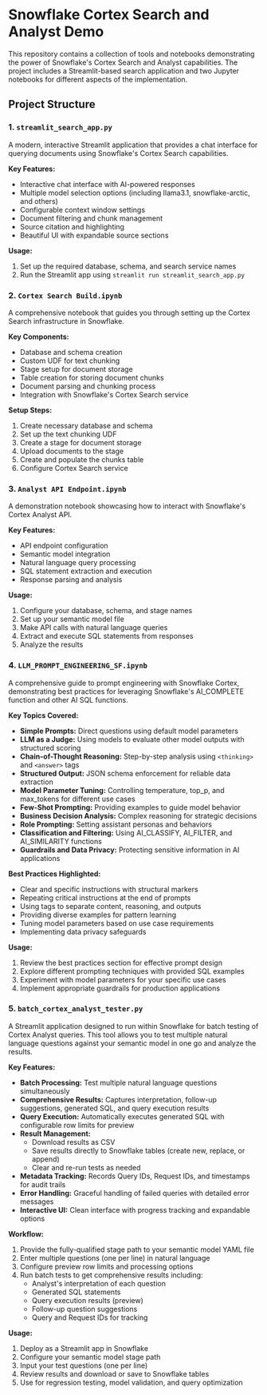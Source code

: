 # Snowflake Cortex Search and Analyst Demo

This repository contains a collection of tools and notebooks demonstrating the power of Snowflake's Cortex Search and Analyst capabilities. The project includes a Streamlit-based search application and two Jupyter notebooks for different aspects of the implementation.

## Project Structure

### 1. `streamlit_search_app.py`
A modern, interactive Streamlit application that provides a chat interface for querying documents using Snowflake's Cortex Search capabilities.

**Key Features:**
- Interactive chat interface with AI-powered responses
- Multiple model selection options (including llama3.1, snowflake-arctic, and others)
- Configurable context window settings
- Document filtering and chunk management
- Source citation and highlighting
- Beautiful UI with expandable source sections

**Usage:**
1. Set up the required database, schema, and search service names
2. Run the Streamlit app using `streamlit run streamlit_search_app.py`

### 2. `Cortex Search Build.ipynb`
A comprehensive notebook that guides you through setting up the Cortex Search infrastructure in Snowflake.

**Key Components:**
- Database and schema creation
- Custom UDF for text chunking
- Stage setup for document storage
- Table creation for storing document chunks
- Document parsing and chunking process
- Integration with Snowflake's Cortex Search service

**Setup Steps:**
1. Create necessary database and schema
2. Set up the text chunking UDF
3. Create a stage for document storage
4. Upload documents to the stage
5. Create and populate the chunks table
6. Configure Cortex Search service

### 3. `Analyst API Endpoint.ipynb`
A demonstration notebook showcasing how to interact with Snowflake's Cortex Analyst API.

**Key Features:**
- API endpoint configuration
- Semantic model integration
- Natural language query processing
- SQL statement extraction and execution
- Response parsing and analysis

**Usage:**
1. Configure your database, schema, and stage names
2. Set up your semantic model file
3. Make API calls with natural language queries
4. Extract and execute SQL statements from responses
5. Analyze the results

### 4. `LLM_PROMPT_ENGINEERING_SF.ipynb`
A comprehensive guide to prompt engineering with Snowflake Cortex, demonstrating best practices for leveraging Snowflake's AI_COMPLETE function and other AI SQL functions.

**Key Topics Covered:**
- **Simple Prompts:** Direct questions using default model parameters
- **LLM as a Judge:** Using models to evaluate other model outputs with structured scoring
- **Chain-of-Thought Reasoning:** Step-by-step analysis using `<thinking>` and `<answer>` tags
- **Structured Output:** JSON schema enforcement for reliable data extraction
- **Model Parameter Tuning:** Controlling temperature, top_p, and max_tokens for different use cases
- **Few-Shot Prompting:** Providing examples to guide model behavior
- **Business Decision Analysis:** Complex reasoning for strategic decisions
- **Role Prompting:** Setting assistant personas and behaviors
- **Classification and Filtering:** Using AI_CLASSIFY, AI_FILTER, and AI_SIMILARITY functions
- **Guardrails and Data Privacy:** Protecting sensitive information in AI applications

**Best Practices Highlighted:**
- Clear and specific instructions with structural markers
- Repeating critical instructions at the end of prompts
- Using tags to separate content, reasoning, and outputs
- Providing diverse examples for pattern learning
- Tuning model parameters based on use case requirements
- Implementing data privacy safeguards

**Usage:**
1. Review the best practices section for effective prompt design
2. Explore different prompting techniques with provided SQL examples
3. Experiment with model parameters for your specific use cases
4. Implement appropriate guardrails for production applications

### 5. `batch_cortex_analyst_tester.py`
A Streamlit application designed to run within Snowflake for batch testing of Cortex Analyst queries. This tool allows you to test multiple natural language questions against your semantic model in one go and analyze the results.

**Key Features:**
- **Batch Processing:** Test multiple natural language questions simultaneously
- **Comprehensive Results:** Captures interpretation, follow-up suggestions, generated SQL, and query execution results
- **Query Execution:** Automatically executes generated SQL with configurable row limits for preview
- **Result Management:** 
  - Download results as CSV
  - Save results directly to Snowflake tables (create new, replace, or append)
  - Clear and re-run tests as needed
- **Metadata Tracking:** Records Query IDs, Request IDs, and timestamps for audit trails
- **Error Handling:** Graceful handling of failed queries with detailed error messages
- **Interactive UI:** Clean interface with progress tracking and expandable options

**Workflow:**
1. Provide the fully-qualified stage path to your semantic model YAML file
2. Enter multiple questions (one per line) in natural language
3. Configure preview row limits and processing options
4. Run batch tests to get comprehensive results including:
   - Analyst's interpretation of each question
   - Generated SQL statements
   - Query execution results (preview)
   - Follow-up question suggestions
   - Query and Request IDs for tracking

**Usage:**
1. Deploy as a Streamlit app in Snowflake
2. Configure your semantic model stage path
3. Input your test questions (one per line)
4. Review results and download or save to Snowflake tables
5. Use for regression testing, model validation, and query optimization